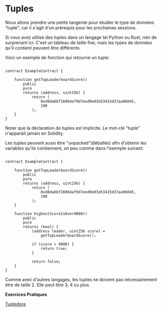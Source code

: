 # Tuples

Nous allons prendre une petite tangente pour étudier le type de données "tuple", car il s'agit d'un prérequis pour les prochaines sessions.

Si vous avez utilisé des tuples dans un langage tel Python ou Rust, rien de surprenant ici. C'est un tableau de taille fixe, mais les types de données qu'il contient peuvent être différents.

Voici un exemple de fonction qui retourne un tuple:

```solidity

contract ExampleContract {

    function getTopLeaderboardScore()
        public 
        pure 
        returns (address, uint256) {
            return (
                0xd8da6bf26964af9d7eed9e03e53415d37aa96045, 
                100
            );
    }
}

```

Noter que la déclaration de tuples est implicite. Le mot-clé "tuple" n'apparait jamais en Solidity.

Les tuples peuvent aussi être "unpacked"(déballés) afin d'obtenir les variables qu'ils contiennent, un peu comme dans l'exemple suivant:

```solidity

contract ExampleContract {

    function getTopLeaderboardScore()
        public 
        pure 
        returns (address, uint256) {
            return (
                0xd8da6bf26964af9d7eed9e03e53415d37aa96045, 
                100
            );
    }

    function highestScoreIsOver9000()
        public 
        pure 
        returns (bool) {
            (address leader, uint256 score) = 
                getTopLeaderboardScore();

            if (score > 9000) {
                return true;
            }
        
            return false;  
    }
}

```

Comme avec d'autres langages, les tuples ne doivent pas nécessairement être de taille 2. Elle peut être 3, 4 ou plus.

**Exercices Pratiques**

[Tupledore](https://github.com/RareSkills/Solidity-Exercises/tree/main/Tupledore)
